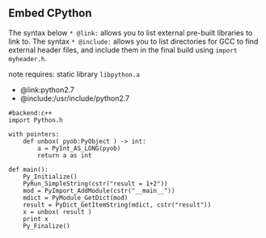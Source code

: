 Embed CPython
-------
The syntax below `* @link:` allows you to list external pre-built libraries to link to.
The syntax `* @include:` allows you to list directories for GCC to find external header files,
and include them in the final build using `import myheader.h`.

note requires: static library `libpython.a`


* @link:python2.7
* @include:/usr/include/python2.7
```rusthon
#backend:c++
import Python.h

with pointers:
	def unbox( pyob:PyObject ) -> int:
		a = PyInt_AS_LONG(pyob)
		return a as int

def main():
	Py_Initialize()
	PyRun_SimpleString(cstr("result = 1+2"))
	mod = PyImport_AddModule(cstr("__main__"))
	mdict = PyModule_GetDict(mod)
	result = PyDict_GetItemString(mdict, cstr("result"))
	x = unbox( result )
	print x
	Py_Finalize()

```